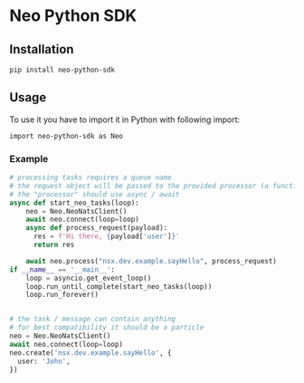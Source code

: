 # Neo Python SDK

## Installation

`pip install neo-python-sdk`

## Usage

To use it you have to import it in Python with following import:

`import neo-python-sdk as Neo`

### Example

```Python
# processing tasks requires a queue name
# the request object will be passed to the provided processor (a function)
# the "processor" should use async / await
async def start_neo_tasks(loop):
    neo = Neo.NeoNatsClient()
    await neo.connect(loop=loop)
    async def process_request(payload):
      res = f'Hi there, {payload['user']}'
      return res

    await neo.process("nsx.dev.example.sayHello", process_request)
if __name__ == '__main__':
    loop = asyncio.get_event_loop()
    loop.run_until_complete(start_neo_tasks(loop))
    loop.run_forever()


# the task / message can contain anything
# for best compatibility it should be a particle
neo = Neo.NeoNatsClient()
await neo.connect(loop=loop)
neo.create('nsx.dev.example.sayHello', {
  user: 'John',
})

```